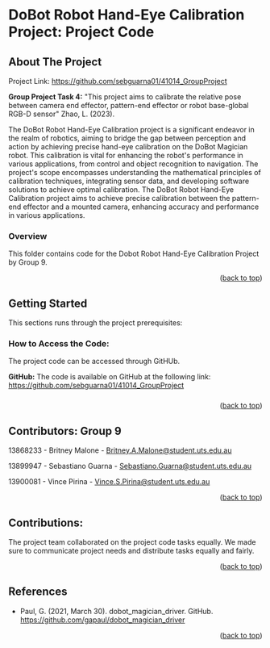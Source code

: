 # DoBot Robot Hand-Eye Calibration Project: Project Code

<!-- ABOUT THE PROJECT -->
## About The Project
Project Link: https://github.com/sebguarna01/41014_GroupProject

**Group Project Task 4:** "This project aims to calibrate the relative pose between camera end effector, pattern-end effector or robot base-global RGB-D sensor" Zhao, L. (2023).

The DoBot Robot Hand-Eye Calibration project is a significant endeavor in the realm of robotics, aiming to bridge the gap between perception and action by achieving precise hand-eye calibration on the DoBot Magician robot. This calibration is vital for enhancing the robot's performance in various applications, from control and object recognition to navigation. The project's scope encompasses understanding the mathematical principles of calibration techniques, integrating sensor data, and developing software solutions to achieve optimal calibration. The DoBot Robot Hand-Eye Calibration project aims to achieve precise calibration between the pattern-end effector and a mounted camera, enhancing accuracy and performance in various applications.

### Overview
This folder contains code for the Dobot Robot Hand-Eye Calibration Project by Group 9.

<p align="right">(<a href="#readme-top">back to top</a>)</p>

<!-- GETTING STARTED -->
## Getting Started
This sections runs through the project prerequisites:

### How to Access the Code:
The project code can be accessed through GitHUb.

**GitHub:**
The code is available on GitHub at the following link: https://github.com/sebguarna01/41014_GroupProject

### 

<p align="right">(<a href="#readme-top">back to top</a>)</p>

<!-- CONTRIBUTORS -->
## Contributors: Group 9
13868233 - Britney Malone - Britney.A.Malone@student.uts.edu.au

13899947 - Sebastiano Guarna - Sebastiano.Guarna@student.uts.edu.au

13900081 - Vince Pirina - Vince.S.Pirina@student.uts.edu.au

<p align="right">(<a href="#readme-top">back to top</a>)</p>

<!-- CONTRIBUTIONS -->
## Contributions:
The project team collaborated on the project code tasks equally. We made sure to communicate project needs and distribute tasks equally and fairly.

<p align="right">(<a href="#readme-top">back to top</a>)</p>

<!-- Table of References -->
## References
* Paul, G. (2021, March 30). dobot_magician_driver. GitHub. https://github.com/gapaul/dobot_magician_driver

<p align="right">(<a href="#readme-top">back to top</a>)</p>

